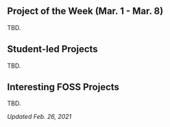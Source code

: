 <!--General format: [PROJECT PRIMARY LANGUAGE][PROJECT NAME][PROJECT DESCRIPTION][STUDENT GITHUB PROFILE]-->

## Project of the Week (Mar. 1 - Mar. 8)
TBD.

## Student-led Projects
TBD.

## Interesting FOSS Projects
TBD.

*Updated Feb. 26, 2021*